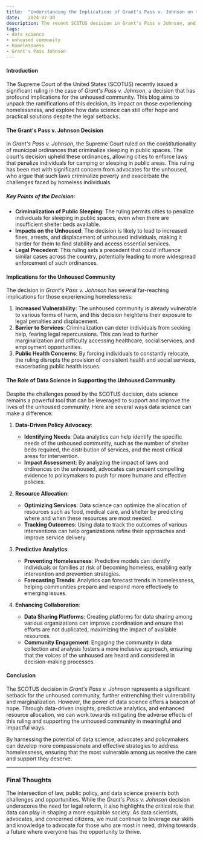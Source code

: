 ```yaml
---
title:  "Understanding the Implications of Grant's Pass v. Johnson on the Unhoused Community"
date:   2024-07-30
description: The recent SCOTUS decision in Grant's Pass v Johnson, and how data science can benefit the unhoused community.
tags: 
- data science
- unhoused community
- homelessness
- Grant's Pass Johnson 
---
```

#### Introduction

The Supreme Court of the United States (SCOTUS) recently issued a significant ruling in the case of *Grant's Pass v. Johnson*, a decision that has profound implications for the unhoused community. This blog aims to unpack the ramifications of this decision, its impact on those experiencing homelessness, and explore how data science can still offer hope and practical solutions despite the legal setbacks.

#### The Grant's Pass v. Johnson Decision

In *Grant's Pass v. Johnson*, the Supreme Court ruled on the constitutionality of municipal ordinances that criminalize sleeping in public spaces. The court's decision upheld these ordinances, allowing cities to enforce laws that penalize individuals for camping or sleeping in public areas. This ruling has been met with significant concern from advocates for the unhoused, who argue that such laws criminalize poverty and exacerbate the challenges faced by homeless individuals.

##### Key Points of the Decision:
- **Criminalization of Public Sleeping**: The ruling permits cities to penalize individuals for sleeping in public spaces, even when there are insufficient shelter beds available.
- **Impacts on the Unhoused**: The decision is likely to lead to increased fines, arrests, and displacement of unhoused individuals, making it harder for them to find stability and access essential services.
- **Legal Precedent**: This ruling sets a precedent that could influence similar cases across the country, potentially leading to more widespread enforcement of such ordinances.

#### Implications for the Unhoused Community

The decision in *Grant's Pass v. Johnson* has several far-reaching implications for those experiencing homelessness:

1. **Increased Vulnerability**: The unhoused community is already vulnerable to various forms of harm, and this decision heightens their exposure to legal penalties and displacement.
2. **Barrier to Services**: Criminalization can deter individuals from seeking help, fearing legal repercussions. This can lead to further marginalization and difficulty accessing healthcare, social services, and employment opportunities.
3. **Public Health Concerns**: By forcing individuals to constantly relocate, the ruling disrupts the provision of consistent health and social services, exacerbating public health issues.

#### The Role of Data Science in Supporting the Unhoused Community

Despite the challenges posed by the SCOTUS decision, data science remains a powerful tool that can be leveraged to support and improve the lives of the unhoused community. Here are several ways data science can make a difference:

1. **Data-Driven Policy Advocacy**:
   - **Identifying Needs**: Data analytics can help identify the specific needs of the unhoused community, such as the number of shelter beds required, the distribution of services, and the most critical areas for intervention.
   - **Impact Assessment**: By analyzing the impact of laws and ordinances on the unhoused, advocates can present compelling evidence to policymakers to push for more humane and effective policies.

2. **Resource Allocation**:
   - **Optimizing Services**: Data science can optimize the allocation of resources such as food, medical care, and shelter by predicting where and when these resources are most needed.
   - **Tracking Outcomes**: Using data to track the outcomes of various interventions can help organizations refine their approaches and improve service delivery.

3. **Predictive Analytics**:
   - **Preventing Homelessness**: Predictive models can identify individuals or families at risk of becoming homeless, enabling early intervention and prevention strategies.
   - **Forecasting Trends**: Analytics can forecast trends in homelessness, helping communities prepare and respond more effectively to emerging issues.

4. **Enhancing Collaboration**:
   - **Data Sharing Platforms**: Creating platforms for data sharing among various organizations can improve coordination and ensure that efforts are not duplicated, maximizing the impact of available resources.
   - **Community Engagement**: Engaging the community in data collection and analysis fosters a more inclusive approach, ensuring that the voices of the unhoused are heard and considered in decision-making processes.

#### Conclusion

The SCOTUS decision in *Grant's Pass v. Johnson* represents a significant setback for the unhoused community, further entrenching their vulnerability and marginalization. However, the power of data science offers a beacon of hope. Through data-driven insights, predictive analytics, and enhanced resource allocation, we can work towards mitigating the adverse effects of this ruling and supporting the unhoused community in meaningful and impactful ways.

By harnessing the potential of data science, advocates and policymakers can develop more compassionate and effective strategies to address homelessness, ensuring that the most vulnerable among us receive the care and support they deserve.

---

### Final Thoughts

The intersection of law, public policy, and data science presents both challenges and opportunities. While the *Grant's Pass v. Johnson* decision underscores the need for legal reform, it also highlights the critical role that data can play in shaping a more equitable society. As data scientists, advocates, and concerned citizens, we must continue to leverage our skills and knowledge to advocate for those who are most in need, driving towards a future where everyone has the opportunity to thrive.
